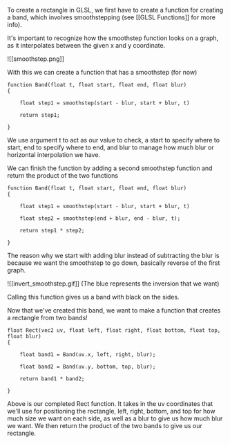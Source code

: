  To create a rectangle in GLSL, we first have to create a function for creating a band, which involves smoothstepping (see [[GLSL Functions]] for more info).

It's important to recognize how the smoothstep function looks on a graph, as it interpolates between the given x and y coordinate.

![[smoothstep.png]]

With this we can create a function that has a smoothstep (for now)

```
function Band(float t, float start, float end, float blur)
{

	float step1 = smoothstep(start - blur, start + blur, t)

	return step1;

}
```

We use argument t to act as our value to check, a start to specify where to start, end to specify where to end, and blur to manage how much blur or horizontal interpolation we have.

We can finish the function by adding a second smoothstep function and return the product of the two functions

```
function Band(float t, float start, float end, float blur)
{

	float step1 = smoothstep(start - blur, start + blur, t)

	float step2 = smoothstep(end + blur, end - blur, t);

	return step1 * step2;

}
```

The reason why we start with adding blur instead of subtracting the blur is because we want the smoothstep to go down, basically reverse of the first graph.

![[invert_smoothstep.gif]]
(The blue represents the inversion that we want)

Calling this function gives us a band with black on the sides.

Now that we've created this band, we want to make a function that creates a rectangle from two bands!

```
float Rect(vec2 uv, float left, float right, float bottom, float top, float blur)
{

    float band1 = Band(uv.x, left, right, blur); 
    
    float band2 = Band(uv.y, bottom, top, blur); 
    
    return band1 * band2;

}
```

Above is our completed Rect function. It takes in the uv coordinates that we'll use for positioning the rectangle, left, right, bottom, and top for how much size we want on each side, as well as a blur to give us how much blur we want. We then return the product of the two bands to give us our rectangle.